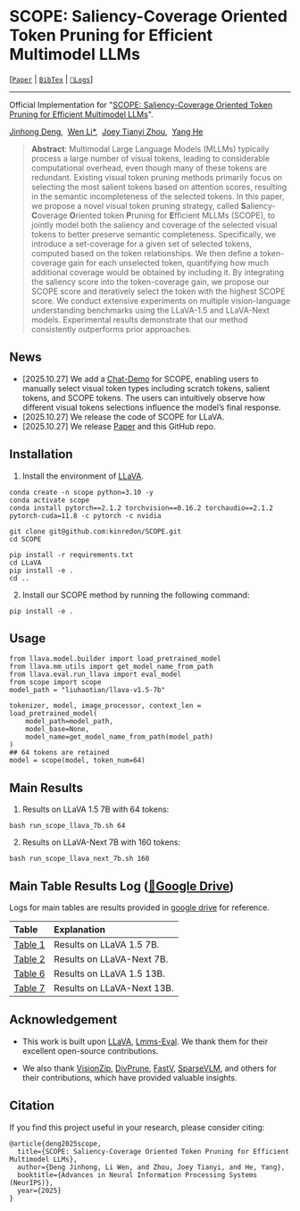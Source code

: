 # SCOPE: Saliency-Coverage Oriented Token Pruning for Efficient Multimodel LLMs
[[`Paper`](xxx) | [`BibTex`](#citation) | [`📂Logs`](https://drive.google.com/drive/folders/1pat-szhxEG6DW6rtiosysZL2eKOTRsOC?usp=sharing)]

---

Official Implementation for "[SCOPE: Saliency-Coverage Oriented Token Pruning for Efficient Multimodel LLMs]()".

[Jinhong Deng](https://scholar.google.co.jp/citations?user=XrtJ8mEAAAAJ),&nbsp;
[Wen Li*](https://scholar.google.co.jp/citations?user=yjG4Eg4AAAAJ),&nbsp;
[Joey Tianyi Zhou](https://scholar.google.com/citations?user=cYNqDokAAAAJ),&nbsp;
[Yang He](https://scholar.google.com/citations?user=vvnFsIIAAAAJ)


> **Abstract**:
Multimodal Large Language Models (MLLMs) typically process a large number of visual tokens, leading to considerable computational overhead, even though many of these tokens are redundant. Existing visual token pruning methods primarily focus on selecting the most salient tokens based on attention scores, resulting in the semantic incompleteness of the selected tokens. In this paper, we propose a novel visual token pruning strategy, called **S**aliency-**C**overage **O**riented token **P**runing for **E**fficient MLLMs (SCOPE), to jointly model both the saliency and coverage of the selected visual tokens to better preserve semantic completeness. Specifically, we introduce a set-coverage for a given set of selected tokens, computed based on the token relationships. We then define a token-coverage gain for each unselected token, quantifying how much additional coverage would be obtained by including it. By integrating the saliency score into the token-coverage gain, we propose our SCOPE score and iteratively select the token with the highest SCOPE score. We conduct extensive experiments on multiple vision-language understanding benchmarks using the LLaVA-1.5 and LLaVA-Next models. Experimental results demonstrate that our method consistently outperforms prior approaches.

## News
- [2025.10.27] We add a [Chat-Demo](https://huggingface.co/spaces/kinredon/SCOPE-Chat-Demo) for SCOPE, enabling users to manually select visual token types including scratch tokens, salient tokens, and SCOPE tokens. The users can intuitively observe how different visual tokens selections influence the model’s final response.
- [2025.10.27] We release the code of SCOPE for LLaVA.
- [2025.10.27] We release [Paper]() and this GitHub repo.


## Installation
1. Install the environment of [LLaVA](https://github.com/haotian-liu/LLaVA).
```
conda create -n scope python=3.10 -y
conda activate scope
conda install pytorch==2.1.2 torchvision==0.16.2 torchaudio==2.1.2 pytorch-cuda=11.8 -c pytorch -c nvidia

git clone git@github.com:kinredon/SCOPE.git
cd SCOPE

pip install -r requirements.txt
cd LLaVA
pip install -e .
cd ..
```
2. Install our SCOPE method by running the following command:
```
pip install -e .
```

## Usage
```
from llava.model.builder import load_pretrained_model
from llava.mm_utils import get_model_name_from_path
from llava.eval.run_llava import eval_model
from scope import scope
model_path = "liuhaotian/llava-v1.5-7b"

tokenizer, model, image_processor, context_len = load_pretrained_model(
    model_path=model_path,
    model_base=None,
    model_name=get_model_name_from_path(model_path)
)
## 64 tokens are retained
model = scope(model, token_num=64)
```

## Main Results

1. Results on LLaVA 1.5 7B with 64 tokens:
```
bash run_scope_llava_7b.sh 64
```

2. Results on LLaVA-Next 7B with 160 tokens:
```
bash run_scope_llava_next_7b.sh 160
```

## Main Table Results Log ([📂Google Drive](https://drive.google.com/drive/folders/1pat-szhxEG6DW6rtiosysZL2eKOTRsOC?usp=sharing))

Logs for main tables are results provided in [google drive](https://drive.google.com/drive/folders/1pat-szhxEG6DW6rtiosysZL2eKOTRsOC?usp=sharing) for reference.

| Table | Explanation |
|:-|:-|
| [Table 1](https://drive.google.com/drive/folders/1OsyjCRD1kNWM29c-zqmiArtYcLKFjhEj?usp=sharing) | Results on LLaVA 1.5 7B.|
| [Table 2](https://drive.google.com/drive/folders/1YDd0h0dgz7HawhPwSB-TiKxChbYHHYnF?usp=drive_link) | Results on LLaVA-Next 7B. |
|[Table 6](https://drive.google.com/drive/folders/1QMPmCASwaD-o2kN7IykMyokOCCkv-P09?usp=drive_link)  | Results on LLaVA 1.5 13B. |
|[Table 7](https://drive.google.com/drive/folders/19ybzm80pSpyr_ygxwTkLJ4moknOwYZLO?usp=drive_link)  | Results on LLaVA-Next 13B.|


## Acknowledgement
- This work is built upon [LLaVA](https://llava-vl.github.io/), [Lmms-Eval](https://github.com/EvolvingLMMs-Lab/lmms-eval). We thank them for their excellent open-source contributions.

- We also thank [VisionZip](https://github.com/dvlab-research/VisionZip), [DivPrune](https://github.com/vbdi/divprune), [FastV](https://github.com/pkunlp-icler/FastV), [SparseVLM](https://github.com/Gumpest/SparseVLMs), and others for their contributions, which have provided valuable insights.

## Citation
If you find this project useful in your research, please consider citing:
```
@article{deng2025scope,
  title={SCOPE: Saliency-Coverage Oriented Token Pruning for Efficient Multimodel LLMs},
  author={Deng Jinhong, Li Wen, and Zhou, Joey Tianyi, and He, Yang},
  booktitle={Advances in Neural Information Processing Systems (NeurIPS)},
  year={2025}
}
```